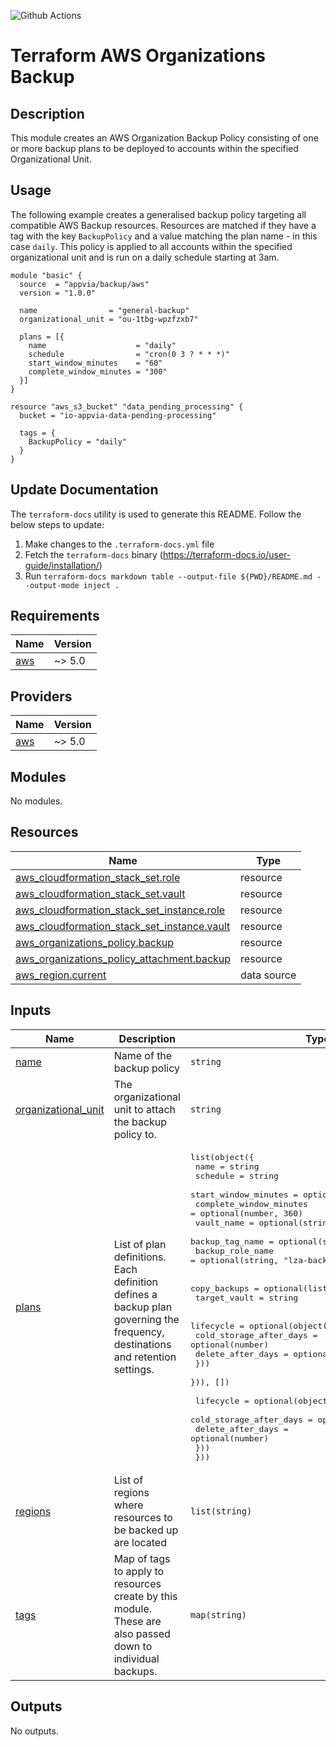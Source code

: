![Github Actions](../../actions/workflows/terraform.yml/badge.svg)

# Terraform AWS Organizations Backup

## Description

This module creates an AWS Organization Backup Policy consisting of one or more backup plans to be deployed to
accounts within the specified Organizational Unit.

## Usage

The following example creates a generalised backup policy targeting all compatible AWS Backup resources. Resources are matched
if they have a tag with the key `BackupPolicy` and a value matching the plan name - in this case `daily`. This policy is
applied to all accounts within the specified organizational unit and is run on a daily schedule starting at 3am.

```hcl
module "basic" {
  source  = "appvia/backup/aws"
  version = "1.0.0"

  name                = "general-backup"
  organizational_unit = "ou-1tbg-wpzfzxb7"

  plans = [{
    name                    = "daily"
    schedule                = "cron(0 3 ? * * *)"
    start_window_minutes    = "60"
    complete_window_minutes = "300"
  }]
}

resource "aws_s3_bucket" "data_pending_processing" {
  bucket = "io-appvia-data-pending-processing"

  tags = {
    BackupPolicy = "daily"
  }
}
```

## Update Documentation

The `terraform-docs` utility is used to generate this README. Follow the below steps to update:

1. Make changes to the `.terraform-docs.yml` file
2. Fetch the `terraform-docs` binary (https://terraform-docs.io/user-guide/installation/)
3. Run `terraform-docs markdown table --output-file ${PWD}/README.md --output-mode inject .`

<!-- BEGIN_TF_DOCS -->
## Requirements

| Name | Version |
|------|---------|
| <a name="requirement_aws"></a> [aws](#requirement\_aws) | ~> 5.0 |

## Providers

| Name | Version |
|------|---------|
| <a name="provider_aws"></a> [aws](#provider\_aws) | ~> 5.0 |

## Modules

No modules.

## Resources

| Name | Type |
|------|------|
| [aws_cloudformation_stack_set.role](https://registry.terraform.io/providers/hashicorp/aws/latest/docs/resources/cloudformation_stack_set) | resource |
| [aws_cloudformation_stack_set.vault](https://registry.terraform.io/providers/hashicorp/aws/latest/docs/resources/cloudformation_stack_set) | resource |
| [aws_cloudformation_stack_set_instance.role](https://registry.terraform.io/providers/hashicorp/aws/latest/docs/resources/cloudformation_stack_set_instance) | resource |
| [aws_cloudformation_stack_set_instance.vault](https://registry.terraform.io/providers/hashicorp/aws/latest/docs/resources/cloudformation_stack_set_instance) | resource |
| [aws_organizations_policy.backup](https://registry.terraform.io/providers/hashicorp/aws/latest/docs/resources/organizations_policy) | resource |
| [aws_organizations_policy_attachment.backup](https://registry.terraform.io/providers/hashicorp/aws/latest/docs/resources/organizations_policy_attachment) | resource |
| [aws_region.current](https://registry.terraform.io/providers/hashicorp/aws/latest/docs/data-sources/region) | data source |

## Inputs

| Name | Description | Type | Default | Required |
|------|-------------|------|---------|:--------:|
| <a name="input_name"></a> [name](#input\_name) | Name of the backup policy | `string` | n/a | yes |
| <a name="input_organizational_unit"></a> [organizational\_unit](#input\_organizational\_unit) | The organizational unit to attach the backup policy to. | `string` | n/a | yes |
| <a name="input_plans"></a> [plans](#input\_plans) | List of plan definitions. Each definition defines a backup plan governing the frequency, destinations and retention settings. | <pre>list(object({<br>    name                    = string<br>    schedule                = string<br>    start_window_minutes    = optional(number, 60)<br>    complete_window_minutes = optional(number, 360)<br>    vault_name              = optional(string, "Default")<br>    backup_tag_name         = optional(string, "BackupPolicy")<br>    backup_role_name        = optional(string, "lza-backup-service-linked-role")<br><br>    copy_backups = optional(list(object({<br>      target_vault = string<br><br>      lifecycle = optional(object({<br>        cold_storage_after_days = optional(number)<br>        delete_after_days       = optional(number)<br>      }))<br>    })), [])<br><br>    lifecycle = optional(object({<br>      cold_storage_after_days = optional(number)<br>      delete_after_days       = optional(number)<br>    }))<br>  }))</pre> | `[]` | no |
| <a name="input_regions"></a> [regions](#input\_regions) | List of regions where resources to be backed up are located | `list(string)` | `[]` | no |
| <a name="input_tags"></a> [tags](#input\_tags) | Map of tags to apply to resources create by this module. These are also passed down to individual backups. | `map(string)` | `{}` | no |

## Outputs

No outputs.
<!-- END_TF_DOCS -->
